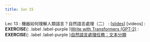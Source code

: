 ```yaml
---
title: Jun 15
---
```


Lec 13
: 機器如何理解人類語言？自然語言處理（二）
  : [[slides](https://docs.google.com/presentation/d/1sJLGAkqepAN-IUw4aT5rgAfH_nrePXHscVBLHlrn9Sw/edit?usp=sharing)] [videos]
: **EXERCISE**{: .label .label-purple }[Write with Transformers (GPT-2)](https://transformer.huggingface.co/doc/gpt2-large)
: **EXERCISE**{: .label .label-purple }[自然語言處理任務：文本分類](https://colab.research.google.com/drive/1E2rSeWfOejnSoIuSUwBss9izE80NSZ62?usp=sharing)
